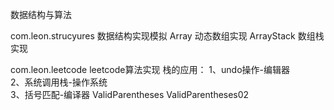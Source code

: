 数据结构与算法

com.leon.strucyures  数据结构实现模拟
   Array 动态数组实现
   ArrayStack 数组栈实现
   

com.leon.leetcode    leetcode算法实现
   栈的应用：
       1、undo操作-编辑器  
       2、系统调用栈-操作系统  
       3、括号匹配-编译器  ValidParentheses  ValidParentheses02